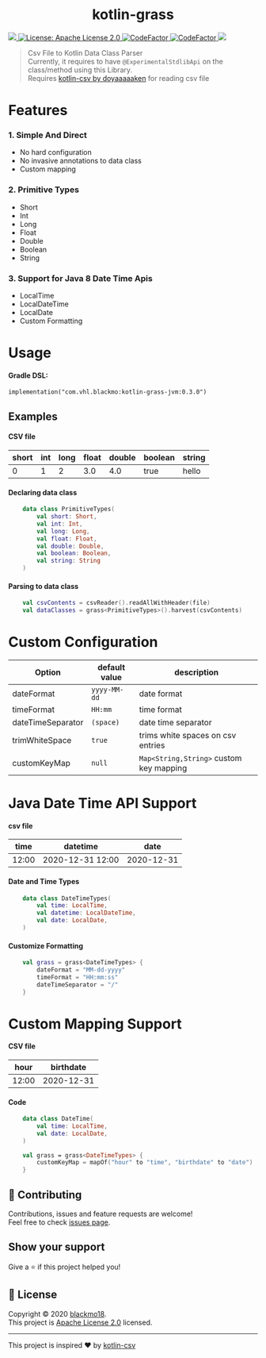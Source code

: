 <h1 align="center">kotlin-grass</h1>
<p>
  <a href='https://bintray.com/blackmo18/kotlin-libraries/kotlin-grass/_latestVersion'>
    <img src='https://api.bintray.com/packages/blackmo18/kotlin-libraries/kotlin-grass/images/download.svg'>
    </a>
  <a href="https://github.com/blackmo18/kotlin-grass/blob/master/LICENSE">
    <img alt="License: Apache License 2.0" src="https://img.shields.io/badge/License-Apache License 2.0-yellow.svg" target="_blank" />
  </a>
  <a href="https://github.com/blackmo18/kotlin-grass/workflows/build/badge.svg?branch=master">
    <img src="https://github.com/blackmo18/kotlin-grass/workflows/build/badge.svg?branch=master" alt="CodeFactor" />
  </a>
  <a href="https://www.codefactor.io/repository/github/blackmo18/kotlin-grass">
    <img src="https://www.codefactor.io/repository/github/blackmo18/kotlin-grass/badge" alt="CodeFactor" />
  </a>
  <a href="https://codecov.io/gh/blackmo18/kotlin-grass">
    <img src="https://codecov.io/gh/blackmo18/kotlin-grass/branch/master/graph/badge.svg" />
  </a>
</p>

>Csv File to Kotlin  Data Class Parser<br />
>Currently, it requires to have  `@ExperimentalStdlibApi` on the class/method  using  this Library.<br />
>Requires [kotlin-csv by doyaaaaaken](https://github.com/doyaaaaaken/kotlin-csv/) for reading csv file



# Features

### 1. Simple And Direct
  * No hard configuration
  * No invasive annotations to data class
  * Custom mapping
### 2. Primitive Types
  * Short
  * Int
  * Long
  * Float
  * Double
  * Boolean
  * String
### 3. Support for Java 8 Date Time Apis
  * LocalTime
  * LocalDateTime
  * LocalDate
  * Custom Formatting


# Usage
#### Gradle DSL:
```
implementation("com.vhl.blackmo:kotlin-grass-jvm:0.3.0")
```


## Examples
#### CSV file
|short|int|long|float|double|boolean|string
|---------------|---------------|---------------|---------------|---------------|---------------|---------------|
|0|1|2|3.0|4.0|true|hello|
#### Declaring data class
```kotlin
    data class PrimitiveTypes(
        val short: Short,
        val int: Int,
        val long: Long,
        val float: Float,
        val double: Double,
        val boolean: Boolean,
        val string: String
    )
```

#### Parsing  to data class
```kotlin
    val csvContents = csvReader().readAllWithHeader(file)
    val dataClasses = grass<PrimitiveTypes>().harvest(csvContents)
```

# Custom Configuration
| Option | default value | description                         |
|------------|---------------|-------------------------------------|
| dateFormat |`yyyy-MM-dd`| date format |
| timeFormat | `HH:mm` | time format |
| dateTimeSeparator | `(space)` | date time separator |
| trimWhiteSpace | `true` | trims white spaces on csv entries |
| customKeyMap | `null` |`Map<String,String>` custom key mapping  |

# Java Date Time API Support
#### csv file
|time|datetime|date
|---------------|---------------|---------------|
|12:00|2020-12-31 12:00|2020-12-31|
#### Date and Time Types
```kotlin
    data class DateTimeTypes(
        val time: LocalTime,
        val datetime: LocalDateTime,
        val date: LocalDate,
    )
```

#### Customize Formatting
```kotlin
    val grass = grass<DateTimeTypes> {
        dateFormat = "MM-dd-yyyy"
        timeFormat = "HH:mm:ss"
        dateTimeSeparator = "/"
    }
```
# Custom Mapping Support
#### CSV file
|hour|birthdate|
|---------------|---------------|
|12:00|2020-12-31|

#### Code
```kotlin
    data class DateTime(
        val time: LocalTime,
        val date: LocalDate,
    )

    val grass = grass<DateTimeTypes> {
        customKeyMap = mapOf("hour" to "time", "birthdate" to "date")
    }
```

## 🤝 Contributing

Contributions, issues and feature requests are welcome!<br />
Feel free to check [issues page](https://github.com/blackmo18/kotlin-grass/issues).<br />

## Show your support

Give a ⭐️ if this project helped you!
## 📝 License
Copyright © 2020 [blackmo18](https://github.com/blackmo18). <br />
This project is [Apache License 2.0](https://github.com/blackmo18/kotlin-grass/blob/master/LICENSE) licensed.
***
This project is inspired ❤️ by [kotlin-csv](https://github.com/doyaaaaaken/kotlin-csv)